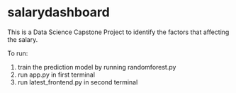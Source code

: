 # salarydashboard
This is a Data Science Capstone Project to identify the factors that affecting the salary.


To run:
1. train the prediction model by running randomforest.py
2. run app.py in first terminal
3. run latest_frontend.py in second terminal
